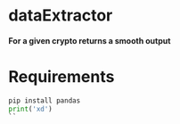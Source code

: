 # dataExtractor
#### For a given crypto returns a smooth output 

# Requirements
```python
pip install pandas
print('xd')
``
